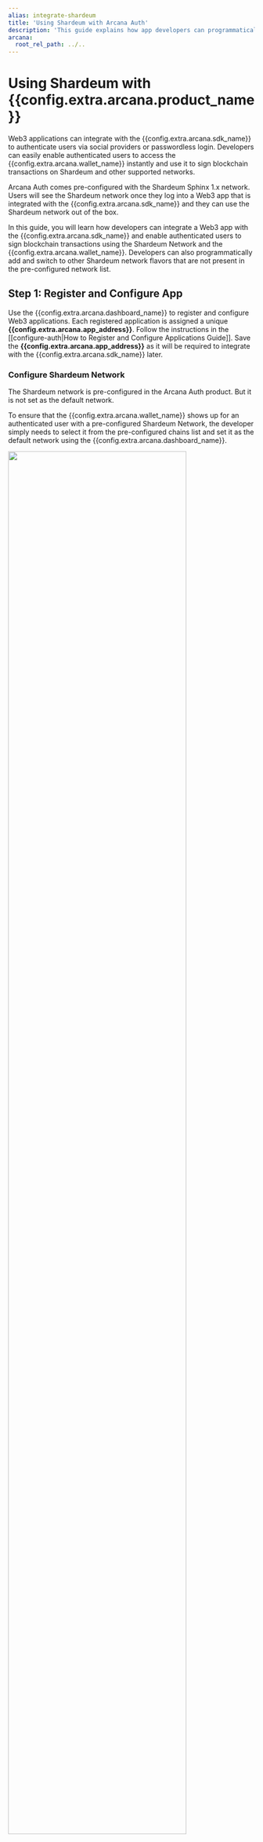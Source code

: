 ```yaml
---
alias: integrate-shardeum
title: 'Using Shardeum with Arcana Auth'
description: 'This guide explains how app developers can programmatically integrate with Arcana Auth SDK and allow users to work with Shardeum blockchain network.'
arcana:
  root_rel_path: ../..
---
```


# Using Shardeum with {{config.extra.arcana.product_name}}

Web3 applications can integrate with the {{config.extra.arcana.sdk_name}} to authenticate users via social providers or passwordless login. Developers can easily enable authenticated users to access the {{config.extra.arcana.wallet_name}} instantly and use it to sign blockchain transactions on Shardeum and other supported networks.

Arcana Auth comes pre-configured with the Shardeum Sphinx 1.x network. Users will see the Shardeum network once they log into a Web3 app that is integrated with the {{config.extra.arcana.sdk_name}} and they can use the Shardeum network out of the box.

In this guide, you will learn how developers can integrate a Web3 app with the {{config.extra.arcana.sdk_name}} and enable authenticated users to sign blockchain transactions using the Shardeum Network and the  {{config.extra.arcana.wallet_name}}. Developers can also programmatically add and switch to other Shardeum network flavors that are not present in the pre-configured network list.

## Step 1: Register and Configure App

Use the {{config.extra.arcana.dashboard_name}} to register and configure Web3 applications. Each registered application is assigned a unique **{{config.extra.arcana.app_address}}**. Follow the instructions in the [[configure-auth|How to Register and Configure Applications Guide]]. Save the **{{config.extra.arcana.app_address}}** as it will be required to integrate with the {{config.extra.arcana.sdk_name}} later.

### Configure Shardeum Network

The Shardeum network is pre-configured in the Arcana Auth product. But it is not set as the default network.

To ensure that the {{config.extra.arcana.wallet_name}} shows up for an authenticated user with a pre-configured Shardeum Network, the developer simply needs to select it from the pre-configured chains list and set it as the default network using the {{config.extra.arcana.dashboard_name}}.

<img src="/img/an_db_preconfig_shm_network.gif" width="85%"/>

If required, other Shardeum network flavors such as Liberty can also be manually added to the list of pre-configured networks using the dashboard.

<img src="/img/an_db_add_shm_network.gif" width="85%"/>

## Step 2: Install `{{config.extra.arcana.auth_sdk_pkg_name}}`

{% include "./code-snippets/auth_install.md" %}

## Step 3: Create and Initialize the `AuthProvider`

{% include "./code-snippets/import_auth.md" %}

The {{config.extra.arcana.sdk_name}} provides a standard Ethereum provider which can be used to make blockchain calls for any supported blockchain networks including the Shardeum Network.

{% include "./code-snippets/new_auth_shm.md" %}

Initialize the newly instantiated `AuthProvider`. 

{% include "./code-snippets/init_auth.md" %}

Web3 app developers can easily onboard users via the built-in, plug-and-play login UI to quickly allow authenticated users to use the {{config.extra.arcana.wallet_name}} and sign blockchain transactions. Once the developer has integrated the Web3 app with the {{config.extra.arcana.sdk_name}} and plugged in the required code to onboard users, a user must log into the app to access the {{config.extra.arcana.wallet_name}}. 

{% include "./code-snippets/auth_plugnplay.md" %}

!!! caution "Onboarding Options"

      The plug-and-play default authentication UI will **only** display only those social providers that are configured by the developer using the {{config.extra.arcana.dashboard_name}}. If no social providers are configured, passwordless login is the only option that shows up.       

## Step 4: Programmatically Use Shardeum Network

Web3 app developers can integrate the app with the {{config.extra.arcana.sdk_name}} and call `wallet_addEthereumChain` JSON-RPC method to programmatically add other flavors of Shardeum networks in the list of pre-configured networks via the  {{config.extra.arcana.dashboard_name}}. They can also switch to the required network via the `wallet_switchEthereumChain` call. Make sure that the requisite hooks for JSON-RPC are set up in the app.

### Enable JSON-RPC Hooks

{% include "./code-snippets/auth_json_rpc_setup.md" %}

### Add Network 

{% include "./code-snippets/auth_add_shm_ntwk.md" %}

### Switch Network

{% include "./code-snippets/auth_switch_shm_ntwk.md" %}

## Web3 Wallet Operations

Now that the {{config.extra.arcana.wallet_name}} is all set to use the Shardeum Network, the developer can plug in any of the Web3 wallet operations and enable the authenticated users to perform blockchain operations using the Shardeum network.

### Get Accounts

Refer to the code below to fetch the authenticated user's wallet address to display in the app:

{% include "./code-snippets/auth_get_account.md" %}

### Get Balance

Use this code to fetch the wallet address balance details:

{% include "./code-snippets/auth_get_balance.md" %}

### Get User Information

Get the user information via the social provider token directly in the authenticated user's context and use it in the app. Note, the Arcana Network does not store this information anywhere. 

{% include "./code-snippets/auth_get_user_info.md" %}

### Send Transaction

{% include "./code-snippets/auth_sendtransaction.md" %}

### Get Public Key

{% include "./code-snippets/auth_get_publickey.md" %}

### Send SHM

{% include "./code-snippets/auth_sendtransaction.md" %}

The {{config.extra.arcana.wallet_name}} springs into action when a user initiates a 'send token' transaction through the wallet UI or the application code triggers the blockchain send transaction programmatically. The following figure shows how users can input the token amount, gas, and recipient details in the {{config.extra.arcana.wallet_name}} UI for sending tokens.

<img src="/img/an_wallet_send_shm.gif" width="35%"/>

The wallet displays a 'Preview' button to let the user review transaction details before issuing it. Once the user confirms, the send token transaction is executed on the configured Shardeum blockchain network.

## See Also

* [[index-arcana-wallet|{{config.extra.arcana.wallet_name}} Developers' Guide]]
* [[web-auth-usage-guide|{{config.extra.arcana.sdk_name}} Usage Guide]]
* {% include "./text-snippets/authsdkref_url.md" %}
